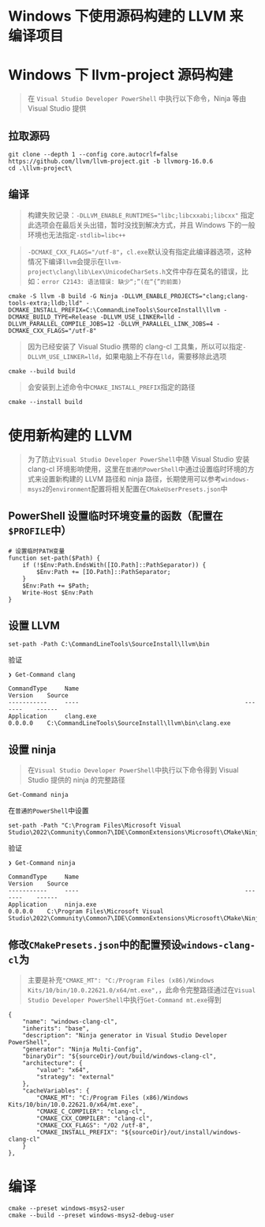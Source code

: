 # Windows 下使用源码构建的 LLVM 来编译项目

# Windows 下 llvm-project 源码构建

> 在 `Visual Studio Developer PowerShell` 中执行以下命令，Ninja 等由 Visual Studio 提供

## 拉取源码

```
git clone --depth 1 --config core.autocrlf=false https://github.com/llvm/llvm-project.git -b llvmorg-16.0.6
cd .\llvm-project\
```

## 编译

> 构建失败记录：`-DLLVM_ENABLE_RUNTIMES="libc;libcxxabi;libcxx"` 指定此选项会在最后关头出错，暂时没找到解决方式，并且 Windows 下的一般环境也无法指定`-stdlib=libc++`

> `-DCMAKE_CXX_FLAGS="/utf-8"`，`cl.exe`默认没有指定此编译器选项，这种情况下编译`llvm`会提示在`llvm-project\clang\lib\Lex\UnicodeCharSets.h`文件中存在莫名的错误，比如：`error C2143: 语法错误: 缺少“;”(在“{”的前面)`

```
cmake -S llvm -B build -G Ninja -DLLVM_ENABLE_PROJECTS="clang;clang-tools-extra;lldb;lld" -DCMAKE_INSTALL_PREFIX=C:\CommandLineTools\SourceInstall\llvm -DCMAKE_BUILD_TYPE=Release -DLLVM_USE_LINKER=lld -DLLVM_PARALLEL_COMPILE_JOBS=12 -DLLVM_PARALLEL_LINK_JOBS=4 -DCMAKE_CXX_FLAGS="/utf-8"
```

> 因为已经安装了 Visual Studio 携带的 clang-cl 工具集，所以可以指定`-DLLVM_USE_LINKER=lld`，如果电脑上不存在`lld`，需要移除此选项

```
cmake --build build
```

> 会安装到上述命令中`CMAKE_INSTALL_PREFIX`指定的路径

```
cmake --install build
```

# 使用新构建的 LLVM

> 为了防止`Visual Studio Developer PowerShell`中随 Visual Studio 安装 clang-cl 环境影响使用，这里在`普通的PowerShell`中通过设置临时环境的方式来设置新构建的 LLVM 路径和 ninja 路径，长期使用可以参考`windows-msys2`的`environment`配置将相关配置在`CMakeUserPresets.json`中

## PowerShell 设置临时环境变量的函数（配置在`$PROFILE`中）

```
# 设置临时PATH变量
function set-path($Path) {
    if (!$Env:Path.EndsWith([IO.Path]::PathSeparator)) {
        $Env:Path += [IO.Path]::PathSeparator;
    }
    $Env:Path += $Path;
    Write-Host $Env:Path
}
```

## 设置 LLVM

```
set-path -Path C:\CommandLineTools\SourceInstall\llvm\bin
```

验证

```
❯ Get-Command clang

CommandType     Name                                               Version    Source
-----------     ----                                               -------    ------
Application     clang.exe                                          0.0.0.0    C:\CommandLineTools\SourceInstall\llvm\bin\clang.exe
```

## 设置 ninja

> 在`Visual Studio Developer PowerShell`中执行以下命令得到 Visual Studio 提供的 ninja 的完整路径

```
Get-Command ninja
```

在`普通的PowerShell`中设置

```
set-path -Path "C:\Program Files\Microsoft Visual Studio\2022\Community\Common7\IDE\CommonExtensions\Microsoft\CMake\Ninja"
```

验证

```
❯ Get-Command ninja

CommandType     Name                                               Version    Source
-----------     ----                                               -------    ------
Application     ninja.exe                                          0.0.0.0    C:\Program Files\Microsoft Visual Studio\2022\Community\Common7\IDE\CommonExtensions\Microsoft\CMake\Ninja\ninja.exe
```

## 修改`CMakePresets.json`中的配置预设`windows-clang-cl`为

> 主要是补充`"CMAKE_MT": "C:/Program Files (x86)/Windows Kits/10/bin/10.0.22621.0/x64/mt.exe",`，此命令完整路径通过在`Visual Studio Developer PowerShell`中执行`Get-Command mt.exe`得到

```
{
    "name": "windows-clang-cl",
    "inherits": "base",
    "description": "Ninja generator in Visual Studio Developer PowerShell",
    "generator": "Ninja Multi-Config",
    "binaryDir": "${sourceDir}/out/build/windows-clang-cl",
    "architecture": {
        "value": "x64",
        "strategy": "external"
    },
    "cacheVariables": {
        "CMAKE_MT": "C:/Program Files (x86)/Windows Kits/10/bin/10.0.22621.0/x64/mt.exe",
        "CMAKE_C_COMPILER": "clang-cl",
        "CMAKE_CXX_COMPILER": "clang-cl",
        "CMAKE_CXX_FLAGS": "/O2 /utf-8",
        "CMAKE_INSTALL_PREFIX": "${sourceDir}/out/install/windows-clang-cl"
    }
},
```

# 编译

```
cmake --preset windows-msys2-user
cmake --build --preset windows-msys2-debug-user
```
